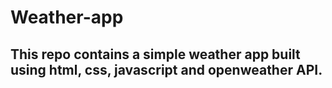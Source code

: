 # Weather-app
## This repo contains a simple weather app built using html, css, javascript and openweather API.
